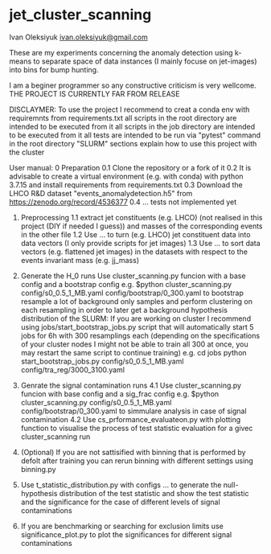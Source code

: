 # jet_cluster_scanning

Ivan Oleksiyuk
ivan.oleksiyuk@gmail.com

These are my experiments concerning the anomaly detection using k-means to separate space of data instances (I mainly focuse on jet-images) into bins for bump hunting.

I am a beginer programmer so any constructive criticism is very wellcome.
THE PROJECT IS CURRENTLY FAR FROM RELEASE

DISCLAYMER: 
To use the project I recommend to creat a conda env with requiremnts from requirements.txt
all scripts in the root directory are intended to be executed from it 
all scripts in the job directory are intended to be executed from it
all tests are intended to be run via "pytest" command in the root directory
"SLURM" sections explain how to use this project with the cluster


User manual:
0 Preparation
	0.1 Clone the repository or a fork of it
	0.2 It is advisable to create a virtual environment (e.g. with conda) with python 3.7.15 and install requirements from requirements.txt
	0.3 Download the LHCO R&D dataset "events_anomalydetection.h5" from https://zenodo.org/record/4536377
	0.4 ... tests not implemented yet
1. Preprocessing 
	1.1 extract jet constituents (e.g. LHCO) (not realised in this project (DIY if needed I guess)) and masses of the corresponding events in the other file 
	1.2	Use ... to turn (e.g. LHCO) jet constituent data into data vectors (I only provide scripts for jet images)
	1.3	Use ... to sort data vectors (e.g. flattened jet images) in the datasets with respect to the events invariant mass (e.g. jj_mass)
2.	Generate the H_0 runs
	Use cluster_scanning.py funcion with a base config and a bootstrap config 
	e.g. $python cluster_scanning.py config/s0_0.5_1_MB.yaml config/bootstrap/0_300.yaml
	to bootstrap resample a lot of background only samples and perform clustering on each resampling in order to later get a background hypothesis distribution of the 
	SLURM: If you are working on cluster I recommend using jobs/start_bootstrap_jobs.py script that will automatically start 5 jobs for 6h with 300 resamplings each (depending on the specifications of your cluster nodes I might not be able to train all 300 at once, you may restart the same script to continue training) e.g.
	cd jobs
	python start_bootstrap_jobs.py config/s0_0.5_1_MB.yaml config/tra_reg/3000_3100.yaml

3. Genrate the signal contamination runs
	4.1	Use cluster_scanning.py funcion with base config and a sig_frac config 
	e.g. $python cluster_scanning.py config/s0_0.5_1_MB.yaml config/bootstrap/0_300.yaml
	to simmulare analysis in case of signal contamination
	4.2	Use cs_prformance_evaluateon.py with plotting function to visualise the process of test statistic evaluation for a givec cluster_scanning run

4. (Optional) If you are not sattisified with binning that is performed by defolt after training you can rerun binning with different settings using binning.py

5. 	Use t_statistic_distribution.py with configs
	... 
	to generate the null-hypothesis distribution of the test statistic and show the test statistic and the significance for the case of different levels of signal contaminations

6. If you are benchmarking or searching for exclusion limits use significance_plot.py to plot the significances for different signal contaminations